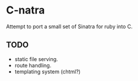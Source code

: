 C-natra
=======

Attempt to port a small set of Sinatra for ruby into C.

TODO
------
* static file serving.
* route handling.
* templating system (chtml?)
